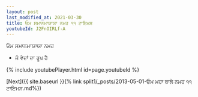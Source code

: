 ```yaml
---
layout: post
last_modified_at: 2021-03-30
title: ਓਮ ਸਮਾਨਮਾਯਾਯਾ ਨਮਹ ੧੧ ਟਾਇਮਸ
youtubeId: J2FnOIRLf-A
---
```

 
 
 ਓਮ ਸਮਾਨਮਾਯਾਯਾ ਨਮਹ  
 
 -  ਜੋ ਵੇਦਾਂ ਦਾ ਰੂਪ ਹੈ 
 
  
 
  
 
 
 
 
 
 


{% include youtubePlayer.html id=page.youtubeId %}
 
[Next]({{ site.baseurl }}{% link  split1/_posts/2013-05-01-ਓਮ ਮਹਾ ਬਾਲੇ ਨਮਹ ੧੧ ਟਾਇਮਸ.md%})
 
